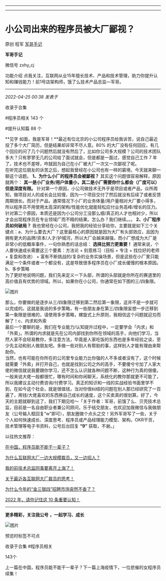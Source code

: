 ----------------------------------------
----------------------------------------
#  小公司出来的程序员被大厂鄙视？

原创 程军  [ 军哥手记 ](javascript:void\(0\);)

**军哥手记** ![]()

微信号 zxhy_cj

功能介绍 点我关注，互联网从业15年擅长技术、产品和技术管理，助力你提升认知和赚钱能力！前1号店架构师，饿了么技术产品总监—军哥。

____

_2022-04-25 00:38_ _发表于_

收录于合集

#程序员相关 143 个

#提升认知篇 88 个

**见字 如面，我是军哥！**最近有位北京的小公司程序员给我诉苦，说自己最近投了多个大厂简历，但是结果却非常不尽人意。80%
的大厂没有任何回应，有几个回应的问了几个问题然后就没有然后了，比如你公司多大规模？公司的技术团队多大？只有寥寥无几的公司给了面试就会，但是都是一面过，感觉自己工作
7 年了，技术也不差呀，咋就因为自己在小厂被大厂一次又一次鄙视了呢。  
在听完这位朋友的诉苦之后，想起我曾经在小公司也有一样的窘境，今天就来聊一聊这个话题。 **1、为什么小厂的程序员会被鄙视？**
其实这个问题很容易解释，原因就两个： **其一是小厂业务/用户体量小，其二是小厂需要你什么都会（广度可以）但是深度有限。**
针对第一个原因，小公司做技术无外乎是项目或者产品，众所周知，做项目对人的成长会比较慢，因为一个项目交付了然后就没有后续了或者反馈周期很长。而对于产品，通常情况下小厂的业务体量/用户量相对大厂要小得多，所以程序员不用使用太高深的架构/性能优化就能轻松应付业务高峰/增长的压力。针对第二个原因，本质还是因为小公司分工没那么细/真正的人才也相对少，所以才会出现程序员在专业领域广而不精的结果。怎么办？我们继续。。。
**2、小厂程序员如何破局？**
我也曾经在小公司，我把我的经验分享给你，主要就是如下三个关键点：a、为什么要去大厂？这里最核心的原因就是因为大厂有头部效应，且因为拥有更大的品牌/资本/人才/护城河，所以大厂会越来越强，而小厂想成为大厂是非常小的低概率事件，一句你熟悉的话总结：
**选择比努力更重要！** 通常来说，个人要快速成长需要这三个要素：方法论 + 刻意练习（目标 + 专注 + 找位好的老师 + 复盘和改进） +
富有不断挑战的/复杂的业务实操场景，但是这些在小厂里只能满足一个条件或者一个都没有，这是导致很多程序员在小厂成长缓慢的根本原因。b、多步策略  
为了更好地说明问题，我们先来定义一下头部，所谓的头部就是你所在的赛道里的高价值且有优势的领域。所以，如果你在小公司，你通常在如下图的三/四象限。

![图片](https://mmbiz.qpic.cn/mmbiz_png/zoS8kK5mlOlyv4fzoH9V0YPRg6ojhRtJL1d5OyKe7gPbIodb0SIYN9hhneXwHv7af4EA7gXh3wqGAlKOfjTicdw/640?wx_fmt=png)

  
那么，你要做的是逐步从三/四象限迁移到第二然后第一象限，这并不是一步就可以完成的。这就是我说的多步策略，有一些朋友身在第三/四象限妄想一步迁移到第一象限是很难的，请使用多步策略，螺旋式上升原则，我相信这个问题就迎刃而解了！c、内求和外索  
最后一个要聊的是，我们在专业能力/认知提升过程中，一定要学会「内求」和「外索」。所谓的内求就是先在公司内部找到你所在领域的高手，向他们学习，当然人家不会轻易教你，多注意方法，毕竟是人家吃饭的东西也是多年经验之谈，至少先主动和别人做朋友吧。多做一些对别人有帮助的事，这样别人才能有理由来帮助你。  
当然，也有可能在你所在的公司里专业能力比你强的人不多或者没有了，这个时候就需要「外索」并打开自己，也就是找到公司之外的高手，不要傻兮兮加了人家大佬的微信就说我要跟你学习，还不怎么认识就各种问题不断，这种行为真的很傻。一般来说大佬一般都很忙，哪有时间和你闲聊天，系统化的教你那就更不可能了，所以我建议主动付费咨询/付费学习。真正的知识和一线的实战经验书面里学不到，在如今这个社会，就是很值钱，当对你很纠结的问题在别人那已经研究了一百遍了，用钱/大佬喜欢的东西换自己成长的速度，这个买卖真的很划算。好了，今天的主题就聊到这了，我们下期见哈～「关于作者：军哥，前饿了么、贝壳技术总监，目前是一名自由职业者兼公司顾问，乐于结交朋友，也欢迎加我微信与我做朋友（公号输入框回复“w”即可），朋友圈做个点头之交！另外军哥写了一些，关于个人如何快速成长、深度思考、程序员或产品经理能力模型、架构，OKR干货，技术管理等电子书资料，公号后台回复
**“9”** 获取，不谢。」  

以往热文推荐：

[在中国，程序员能不能干一辈子？](http://mp.weixin.qq.com/s?__biz=MzA3MDU2MjM4Ng==&mid=2247495447&idx=1&sn=f2defe9a117e799bb204f50c73e479fd&chksm=9f38482aa84fc13c734eb5d940f0c3a0aca29a1a34a6b7ffaf6f97641486677d4ac9bd13a986&scene=21#wechat_redirect)  

[为什么互联网大厂一边大规模裁员，又一边招人？](http://mp.weixin.qq.com/s?__biz=MzA3MDU2MjM4Ng==&mid=2247495423&idx=1&sn=6c9c99743d200348f24e94a6f291c847&chksm=9f3849c2a84fc0d4c3f9c948e33900448037c3472c0db86b5c387f3703b317b379203faa2163&scene=21#wechat_redirect)

[我的前技术总监同事要离开上海了！](http://mp.weixin.qq.com/s?__biz=MzA3MDU2MjM4Ng==&mid=2247495178&idx=1&sn=07430f98a5cd9901dbf03581ad108a92&chksm=9f384937a84fc021468a0c23d9e33a1e21b25753aaade16e9b492db1d3140ce582d3367d415e&scene=21#wechat_redirect)

[关于最近各互联网大厂裁员的思考！](http://mp.weixin.qq.com/s?__biz=MzA3MDU2MjM4Ng==&mid=2247495158&idx=1&sn=00768ce4d9fdaf73e946197f23d40811&chksm=9f384acba84fc3dd6f7e0142832533643da40a9e19e12316bed5394e5e49066e6cfc91e3131f&scene=21#wechat_redirect)

[为什么今年的“金三银四”招聘市场突然不香了？](http://mp.weixin.qq.com/s?__biz=MzA3MDU2MjM4Ng==&mid=2247494909&idx=1&sn=517dde441f9fe375b205a47153039c8d&chksm=9f384bc0a84fc2d6fd94438a9941280c9b1a24ff933f012013fc0c94bbeca0af6c7f181d546b&scene=21#wechat_redirect)

[2022 年，请你记住这 10
条重要认知！](http://mp.weixin.qq.com/s?__biz=MzA3MDU2MjM4Ng==&mid=2247494294&idx=1&sn=8e4ff6f17850c0b8c5a4aa83b8b8c4f7&chksm=9f384daba84fc4bde7744e200db15cb770df8a9cdcba582c4c248c037fbc362d7c71114d49ac&scene=21#wechat_redirect)

  

* * *

  

 **更多精彩，关注我公号** **，一起学习、成长**

![图片](https://mmbiz.qpic.cn/mmbiz_png/b96CibCt70iaajvl7fD4ZCicMcjhXMp1v6UibM134tIsO1j5yqHyNhh9arj090oAL7zGhRJRq6cFqFOlDZMleLl4pw/640?wx_fmt=png)

预览时标签不可点

收录于合集 #程序员相关

143个

上一篇在中国，程序员能不能干一辈子？下一篇上海疫情下，一位悲催的女程序员续集！

